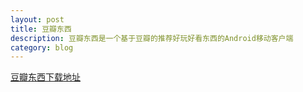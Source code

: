 ```yaml
---
layout: post
title: 豆瓣东西
description: 豆瓣东西是一个基于豆瓣的推荐好玩好看东西的Android移动客户端
category: blog
---
```


[豆瓣东西下载地址](http://qianzhaoyuan.com/download/douban_dongxi.apk)

[Joyuan]:    http://qianzhaoyuan.com  "Joyuan"

